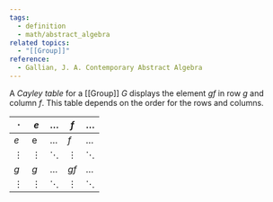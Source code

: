 ```yaml
---
tags:
  - definition
  - math/abstract_algebra
related topics:
  - "[[Group]]"
reference:
  - Gallian, J. A. Contemporary Abstract Algebra
---
```

A _Cayley table_ for a [[Group]] $G$ displays the element $gf$ in row $g$ and column $f$. This table depends on the order for the rows and columns.

| $\cdot$  | $e$      | $\dots$  | $f$      | $\dots$  |
| -------- | -------- | -------- | -------- | -------- |
| $e$      | e        | $\dots$  | $f$      | $\dots$  |
| $\vdots$ | $\vdots$ | $\ddots$ | $\vdots$ | $\ddots$ |
| $g$      | $g$      | $\dots$  | $gf$     | $\dots$  |
| $\vdots$ | $\vdots$ | $\ddots$ | $\vdots$ | $\ddots$ |
